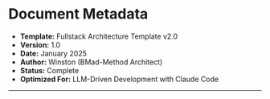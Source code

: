 # Document Metadata

* **Template:** Fullstack Architecture Template v2.0
* **Version:** 1.0
* **Date:** January 2025
* **Author:** Winston (BMad-Method Architect)
* **Status:** Complete
* **Optimized For:** LLM-Driven Development with Claude Code

---
